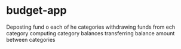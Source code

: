 # budget-app

Deposting fund o each of he categories
withdrawing funds from ech category
computing category balances
transferring balance amount between categories
